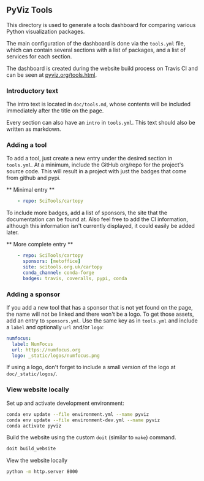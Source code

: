 ## PyViz Tools

This directory is used to generate a tools dashboard for comparing various Python visualization packages.

The main configuration of the dashboard is done via the ``tools.yml`` file, which can contain several sections with a list of packages, and a list of services for each section.

The dashboard is created during the website build process on Travis CI and can be seen at [pyviz.org/tools.html](http://pyviz.org/tools.html).


### Introductory text

The intro text is located in `doc/tools.md`, whose contents will be included immediately after the title on the page.

Every section can also have an `intro` in `tools.yml`. This text should also be written as markdown.

### Adding a tool

To add a tool, just create a new entry under the desired section in ``tools.yml``. At a minimum, include the GitHub org/repo for the project's source code. This will result in a project with just the badges that come from github and pypi.

** Minimal entry **

```yaml
    - repo: SciTools/cartopy
```

To include more badges, add a list of sponsors, the site that the documentation can be found at. Also feel free to add the CI information, although this information isn't currently displayed, it could easily be added later.

** More complete entry **

```yaml
    - repo: SciTools/cartopy
      sponsors: [metoffice]
      site: scitools.org.uk/cartopy
      conda_channel: conda-forge
      badges: travis, coveralls, pypi, conda
```

### Adding a sponsor

If you add a new tool that has a sponsor that is not yet found on the page, the name will not be linked and there won't be a logo. To get those assets, add an entry to ``sponsors.yml``. Use the same key as in ``tools.yml`` and include a `label` and optionally `url` and/or `logo`:

```yaml
numfocus:
  label: NumFocus
  url: https://numfocus.org
  logo: _static/logos/numfocus.png
```

If using a logo, don't forget to include a small version of the logo at `doc/_static/logos/`.

### View website locally

Set up and activate development environment:

```bash
conda env update --file environment.yml --name pyviz
conda env update --file environment-dev.yml --name pyviz
conda activate pyviz
```

Build the website using the custom ``doit`` (similar to `make`) command.

```bash
doit build_website
```

View the website locally

```bash
python -m http.server 8000
```

